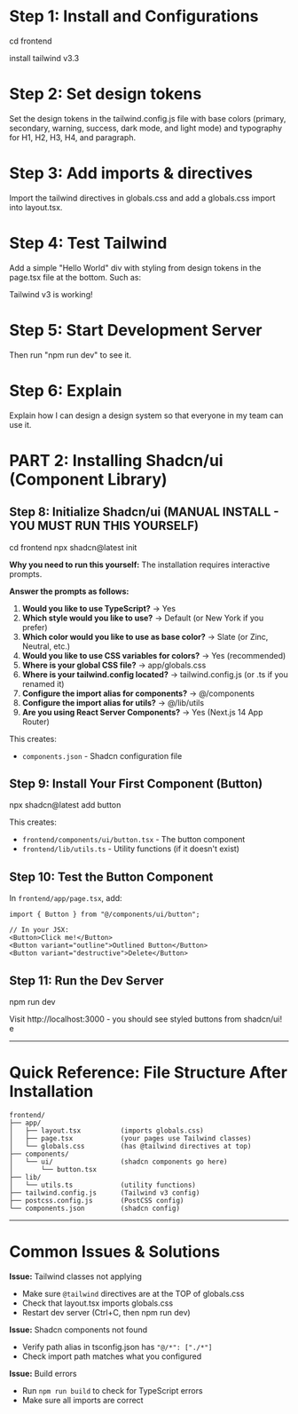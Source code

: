 # Step 1: Install and Configurations

cd frontend

install tailwind v3.3

# Step 2: Set design tokens

Set the design tokens in the tailwind.config.js file with base colors (primary, secondary, warning, success, dark mode, and light mode) and typography for H1, H2, H3, H4, and paragraph.

# Step 3: Add imports & directives

Import the tailwind directives in globals.css and add a globals.css import into layout.tsx.

# Step 4: Test Tailwind

Add a simple "Hello World" div with styling from design tokens in the page.tsx
file at the bottom. Such as:

<div className="bg-blue-500 text-white p-4 rounded-lg shadow-lg">
  Tailwind v3 is working!
</div>
  
# Step 5: Start Development Server
Then run "npm run dev" to see it.

# Step 6: Explain

Explain how I can design a design system so that everyone in my team can use it.

# PART 2: Installing Shadcn/ui (Component Library)

## Step 8: Initialize Shadcn/ui (MANUAL INSTALL - YOU MUST RUN THIS YOURSELF)

cd frontend
npx shadcn@latest init

**Why you need to run this yourself:** The installation requires interactive prompts.

**Answer the prompts as follows:**

1. **Would you like to use TypeScript?** → Yes
2. **Which style would you like to use?** → Default (or New York if you prefer)
3. **Which color would you like to use as base color?** → Slate (or Zinc, Neutral, etc.)
4. **Would you like to use CSS variables for colors?** → Yes (recommended)
5. **Where is your global CSS file?** → app/globals.css
6. **Where is your tailwind.config located?** → tailwind.config.js (or .ts if you renamed it)
7. **Configure the import alias for components?** → @/components
8. **Configure the import alias for utils?** → @/lib/utils
9. **Are you using React Server Components?** → Yes (Next.js 14 App Router)

This creates:

- `components.json` - Shadcn configuration file

## Step 9: Install Your First Component (Button)

npx shadcn@latest add button

This creates:

- `frontend/components/ui/button.tsx` - The button component
- `frontend/lib/utils.ts` - Utility functions (if it doesn't exist)

## Step 10: Test the Button Component

In `frontend/app/page.tsx`, add:

```tsx
import { Button } from "@/components/ui/button";

// In your JSX:
<Button>Click me!</Button>
<Button variant="outline">Outlined Button</Button>
<Button variant="destructive">Delete</Button>
```

## Step 11: Run the Dev Server

npm run dev

Visit http://localhost:3000 - you should see styled buttons from shadcn/ui!
e

---

# Quick Reference: File Structure After Installation

```
frontend/
├── app/
│   ├── layout.tsx          (imports globals.css)
│   ├── page.tsx            (your pages use Tailwind classes)
│   └── globals.css         (has @tailwind directives at top)
├── components/
│   └── ui/                 (shadcn components go here)
│       └── button.tsx
├── lib/
│   └── utils.ts            (utility functions)
├── tailwind.config.js      (Tailwind v3 config)
├── postcss.config.js       (PostCSS config)
└── components.json         (shadcn config)
```

---

# Common Issues & Solutions

**Issue:** Tailwind classes not applying

- Make sure `@tailwind` directives are at the TOP of globals.css
- Check that layout.tsx imports globals.css
- Restart dev server (Ctrl+C, then npm run dev)

**Issue:** Shadcn components not found

- Verify path alias in tsconfig.json has `"@/*": ["./*"]`
- Check import path matches what you configured

**Issue:** Build errors

- Run `npm run build` to check for TypeScript errors
- Make sure all imports are correct

